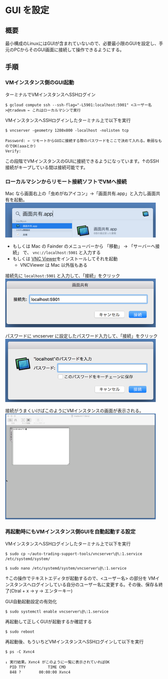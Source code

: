 # GUI を設定

## 概要
最小構成のLinuxにはGUIが含まれていないので、必要最小限のGUIを設定し、手元のPCからそのGUI画面に接続して操作できるようにする。

## 手順

### VMインスタンス側のGUI起動

ターミナルでVMインスタンスへSSHログイン

```
$ gcloud compute ssh --ssh-flag="-L5901:localhost:5901" <ユーザー名>@tradevm ← これはローカルマシンで実行
```


VMインスタンスへSSHログインしたターミナル上で以下を実行
```
$ vncserver -geometry 1280x800 -localhost -nolisten tcp

Password: ← リモートからGUIに接続する際のパスワードをここで決めて入れる。軟弱なものでOK(aaaとか)
Verify:
```


この段階でVMインスタンスのGUIに接続できるようになっています。↑のSSH接続がキープしている間は接続可能です。

### ローカルマシンからリモート接続ソフトでVMへ接続

Mac なら画面右上の「虫めがねアイコン」→「画面共有.app」と入力し画面共有を起動。  
<img src="./images/remote1.png" width="480px">  

* もしくは Mac の Fainder のメニューバーから 「移動」 → 「サーバーへ接続」 で、 `vnc://localhost:5901` と入力する
* もしくは [VNC Viewer](https://www.realvnc.com/en/connect/download/viewer/)をインストールしてそれを起動
    * VNCViewer は Mac 以外版もある


接続先に `localhost:5901` と入力して、「接続」をクリック  
<img src="./images/remote2.png" width="480px">


パスワードに vncserver に設定したパスワード入力して、「接続」をクリック  
<img src="./images/remote3.png" width="480px">


接続がうまくいけばこのようにVMインスタンスの画面が表示される。  
<img src="./images/remote4.png" width="480px">


### 再起動時にもVMインスタンス側GUIを自動起動する設定
VMインスタンスへSSHログインしたターミナル上で以下を実行
```
$ sudo cp ~/auto-trading-support-tools/vncserver\@\:1.service /etc/systemd/system/
```

```
$ sudo nano /etc/systemd/system/vncserver\@\:1.service
```

↑この操作でテキストエディタが起動するので、<ユーザー名> の部分を VMインスタンスへログインしている自分のユーザー名に変更する。その後、保存＆終了(Ctral + x → y → エンターキー)


GUI自動起動設定の有効化
```
$ sudo systemctl enable vncserver\@\:1.service
```


再起動して正しくGUIが起動するか確認する  
```
$ sudo reboot
```

再起動後、もういちどVMインスタンスへSSHログインして以下を実行
```
$ ps -C Xvnc4

↓ 実行結果。Xvnc4 がこのように一覧に表示されていればOK
  PID TTY          TIME CMD
  848 ?        00:00:00 Xvnc4
```
